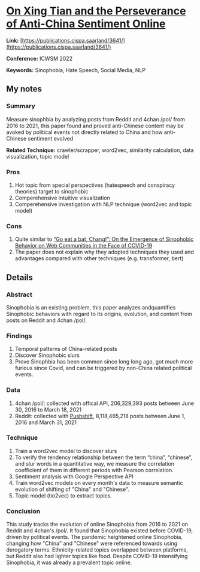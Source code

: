 # [On Xing Tian and the Perseverance of Anti-China Sentiment Online](https://publications.cispa.saarland/3641/)


**Link:** [https://publications.cispa.saarland/3641/](https://publications.cispa.saarland/3641/)


**Conference:** ICWSM 2022

**Keywords:** Sinophobia, Hate Speech, Social Media, NLP

## My notes
### Summary
Measure sinophbia by analyzing posts from Reddit and 4chan /pol/ from 2016 to 2021, this paper found and proved anti-Chinese content may be avoked by political events not directly related to China and how anti-Chinese sentiment evolved

**Related Technique:** crawler/scrapper, word2vec, similarity calculation, data visualization, topic model

### Pros
1. Hot topic from special perspectives (hatespeech and conspiracy theories) target to sinophobic
2. Comperehensive intuitive visualization
3. Comperehensive investigation with NLP technique (word2vec and topic model)


### Cons
1. Quite similar to [“Go eat a bat, Chang!”: On the Emergence of Sinophobic Behavior on Web Communities in the Face of COVID-19](https://dl.acm.org/doi/10.1145/3442381.3450024)
2. The paper does not explain why they adopted techniques they used and advantages compared with other techniques (e.g. transformer, bert)

## Details

### Abstract
Sinophobia is an existing problem, this paper analyzes  andquantifies Sinophobic behaviors with regard to its origins, evolution, and content from posts on Reddit and 4chan /pol/.
### Findings
1. Temporal patterns of China-related posts
2. Discover Sinophobic slurs
3. Prove Sinophbia has been common since long long ago, got much more furious since Covid, and can be triggered by non-China related political events.

### Data
1. 4chan /pol/: collected with offical API, 206,329,393 posts between June 30, 2016 to March 18, 2021
2. Reddit: collected with [Pushshift](https://ojs.aaai.org/index.php/ICWSM/article/view/7347), 8,118,465,218 posts between June 1, 2016 and March 31, 2021

### Technique
1. Train a word2vec model to discover slurs
2. To verify the tendency relationship between the term
“china”, “chinese”, and slur words in a quantitative way,
we measure the correlation coefficient of them in different
periods with Pearson correlation.
3. Sentiment analysis with Google Perspective API
4. Train word2vec models on every month's data to measure semantic evolution of shifting of "China" and "Chinese".
5. Topic model (tio2vec) to extract topics.
### Conclusion
This study tracks the evolution of online Sinophobia from 2016 to 2021 on Reddit and 4chan's /pol/. It found that Sinophobia existed before COVID-19, driven by political events. The pandemic heightened online Sinophobia, changing how "China" and "Chinese" were referenced towards using derogatory terms. Ethnicity-related topics overlapped between platforms, but Reddit also had lighter topics like food. Despite COVID-19 intensifying Sinophobia, it was already a prevalent topic online.